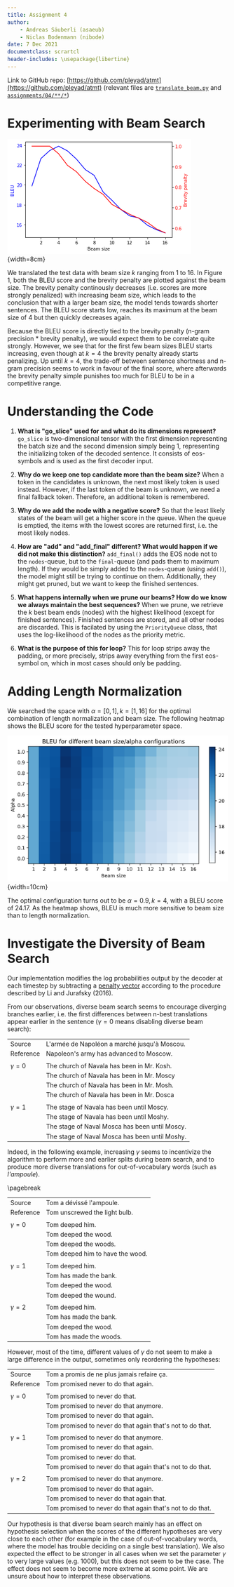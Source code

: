 ```yaml
---
title: Assignment 4
author:
    - Andreas Säuberli (asaeub)
    - Niclas Bodenmann (nibode)
date: 7 Dec 2021
documentclass: scrartcl
header-includes: \usepackage{libertine}
---
```


Link to GitHub repo: [https://github.com/pleyad/atmt](https://github.com/pleyad/atmt) (relevant files are [`translate_beam.py`](https://github.com/pleyad/atmt/blob/master/translate_beam.py) and [`assignments/04/**/*`](https://github.com/pleyad/atmt/tree/master/assignments/04))

# Experimenting with Beam Search

<!-- Visualize Bleu-Scores in an appropriate plot --->
<!-- One or two paragraphs of analysis --->
<!-- - What happens to the brevity penalty with increasing beam size--->
<!-- - Plot with BLEU (y) and brevity penalty (x) --->
<!-- - Effect of larger beam size at decoding time --->

![Relation of BLEU and the Brevity Penalty to Beam Size](img/bleu_beam_brevity.png){width=8cm}

We translated the test data with beam size $k$ ranging from 1 to 16. In Figure 1, both the BLEU score and the brevity penalty are plotted against the beam size. The brevity penalty continously decreases (i.e. scores are more strongly penalized) with increasing beam size, which leads to the conclusion that with a larger beam size, the model tends towards shorter sentences. The BLEU score starts low, reaches its maximum at the beam size of 4 but then quickly decreases again.

Because the BLEU score is directly tied to the brevity penalty (n-gram precision * brevity penalty), we would expect them to be correlate quite strongly.
However, we see that for the first few beam sizes BLEU starts increasing, even though at $k=4$ the brevity penalty already starts penalizing.
Up until $k=4$, the trade-off between sentence shortness and n-gram precision seems to work in favour of the final score, where afterwards the brevity penalty simple punishes too much for BLEU to be in a competitive range. 


# Understanding the Code

1. **What is "go_slice" used for and what do its dimensions represent?** `go_slice` is two-dimensional tensor with the first dimension representing the batch size and the second dimension simply being 1, representing the initializing token of the decoded sentence. It consists of eos-symbols and is used as the first decoder input. 

2. **Why do we keep one top candidate more than the beam size?** When a token in the candidates is unknown, the next most likely token is used instead. However, if the last token of the beam is unknown, we need a final fallback token. Therefore, an additional token is remembered.

3. **Why do we add the node with a negative score?** So that the least likely states of the beam will get a higher score in the queue. When the queue is emptied, the items with the lowest scores are returned first, i.e. the most likely nodes.

4. **How are "add" and "add_final" different? What would happen if we did not make this distinction?** `add_final()` adds the EOS node not to the `nodes`-queue, but to the `final`-queue (and pads them to maximum length). If they would be simply added to the `nodes`-queue (using `add()`), the model might still be trying to continue on them. Additionally, they might get pruned, but we want to keep the finished sentences. 
 
5. **What happens internally when we prune our beams? How do we know we always maintain the best sequences?** When we prune, we retrieve the $k$ best beam ends (nodes) with the highest likelihood (except for finished sentences). Finished sentences are stored, and all other nodes are discarded. This is facilated by using the `PriorityQueue` class, that uses the log-likelihood of the nodes as the priority metric.

6. **What is the purpose of this for loop?** 
This for loop strips away the padding, or more precisely, strips away everything from the first eos-symbol on, which in most cases should only be padding.


# Adding Length Normalization

We searched the space with $\alpha = [0, 1], k = [1, 16]$ for the optimal combination of length normalization and beam size. The following heatmap shows the BLEU score for the tested hyperparameter space.

![Heatmap of BLEU scores for different configurations of beam size and alpha](img/heatmap.png){width=10cm}

The optimal configuration turns out to be $\alpha = 0.9, k = 4$, with a BLEU score of 24.17. As the heatmap shows, BLEU is much more sensitive to beam size than to length normalization.

<!-- Find the optimal α value for the best beam size k from exercise 1 -->
<!-- Redo exercise 1, but this time with the new α. Does the best beam size k change? --->
<!-- - Visualizing BLEU-scores in an appropriate plot --->
<!-- - Discussion of the BLEU-scores --->
 

# Investigate the Diversity of Beam Search

<!-- With the best parameters (k,α) and normal beam search get n-best translation --->
<!-- With the best parameters (k,α) and diverse beam search get n-best translation --->

<!-- Compare the resulting translations --->
<!-- Experiment with different \gamma values (⚠⚠ Log Probabilities!) --->

<!-- Discuss findings --->
<!-- - Show examples --->
<!-- - Briefly explain diverse beam search implementation (could be done first) --->

Our implementation modifies the log probabilities output by the decoder at each timestep by subtracting a [penalty vector](https://github.com/pleyad/atmt/blob/1448cc9820cc241b5829a61e547ade49b862ee59/translate_beam.py#L164) according to the procedure described by Li and Jurafsky (2016).

From our observations, diverse beam search seems to encourage diverging branches earlier, i.e. the first differences between n-best translations appear earlier in the sentence ($\gamma = 0$ means disabling diverse beam search):

| | |
| --- | --- |
| Source | L'armée de Napoléon a marché jusqu'à Moscou. |
| Reference | Napoleon's army has advanced to Moscow. |
| | |
| $\gamma = 0$ | The church of Navala has been in Mr. Kosh. |
|       | The church of Navala has been in Mr. Moscy |
|       | The church of Navala has been in Mr. Mosh. |
|       | The church of Navala has been in Mr. Dosca |
| | |
| $\gamma = 1$ | The stage of Navala has been until Moscy. |
|       | The stage of Navala has been until Moshy. |
|       | The stage of Naval Mosca has been until Moscy. |
|       | The stage of Naval Mosca has been until Moshy. |

Indeed, in the following example, increasing $\gamma$ seems to incentivize the algorithm to perform more and earlier splits during beam search, and to produce more diverse translations for out-of-vocabulary words (such as *l'ampoule*).

\pagebreak

| | |
| --- | --- |
| Source | Tom a dévissé l'ampoule. |
| Reference | Tom unscrewed the light bulb. |
| | |
| $\gamma = 0$ | Tom deeped him. |
| | Tom deeped the wood. |
| | Tom deeped the woods. |
| | Tom deeped him to have the wood. |
| | |
| $\gamma = 1$ | Tom deeped him. |
| | Tom has made the bank. |
| | Tom deeped the wood. |
| | Tom deeped the wound. |
| | |
| $\gamma = 2$ | Tom deeped him. |
| | Tom has made the bank. |
| | Tom deeped the wood. |
| | Tom has made the woods. |

However, most of the time, different values of $\gamma$ do not seem to make a large difference in the output, sometimes only reordering the hypotheses:

| | |
| --- | --- |
| Source | Tom a promis de ne plus jamais refaire ça. |
| Reference | Tom promised never to do that again. |
| | |
| $\gamma = 0$ | Tom promised to never do that. |
| | Tom promised to never do that anymore. |
| | Tom promised to never do that again. |
| | Tom promised to never do that again that's not to do that. |
| | |
| $\gamma = 1$ | Tom promised to never do that anymore. |
| | Tom promised to never do that again. |
| | Tom promised to never do that. |
| | Tom promised to never do that again that's not to do that. |
| | |
| $\gamma = 2$ | Tom promised to never do that anymore. |
| | Tom promised to never do that again. |
| | Tom promised to never do that again that. |
| | Tom promised to never do that again that's not to do that. |

Our hypothesis is that diverse beam search mainly has an effect on hypothesis selection when the scores of the different hypotheses are very close to each other (for example in the case of out-of-vocabulary words, where the model has trouble deciding on a single best translation). We also expected the effect to be stronger in all cases when we set the parameter $\gamma$ to very large values (e.g. 1000), but this does not seem to be the case. The effect does not seem to become more extreme at some point. We are unsure about how to interpret these observations.
